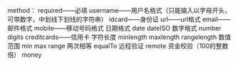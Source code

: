 method：
required——必填
username——用户名格式（只能输入以字母开头，可带数字，中划线下划线的字符串）
idcard——身份证
url——url格式
email——邮件格式
mobile——移动号码格式
日期格式
date
dateISO
数字格式
number
digits
creditcards——信用卡
字符长度
minlength
maxlength
rangelength
数值范围
min
max
range
两次相等
equalTo
远程验证
remote
资金校验（100的整数倍）
money